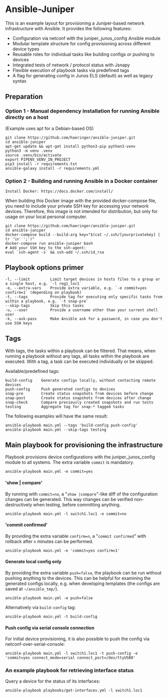 # Ansible-Juniper

This is an example layout for provisioning a Juniper-based network infrastructure with Ansible. It provides the following features:

- Configuration via netconf with the juniper_junos_config Ansible module
- Modular template structure for config provisioning across different device types
- Reusable roles for individual tasks like building configs or pushing to devices
- Integrated tests of network / protocol status with Jsnapy
- Flexible execution of playbook tasks via predefined tags
- A flag for generating config in Junos ELS (default) as well as legacy syntax


## Preparation

### Option 1 - Manual dependency installation for running Ansible directly on a host

(Example uses apt for a Debian-based OS)

    git clone https://github.com/haeringer/ansible-juniper.git
    cd ansible-juniper
    apt-get update && apt-get install python3-pip python3-venv
    python3 -m venv .venv
    source .venv/bin/activate
    export PIPENV_VENV_IN_PROJECT
    pip3 install -r requirements.txt
    ansible-galaxy install -r requirements.yml


### Option 2 - Building and running Ansible in a Docker container

    Install Docker: https://docs.docker.com/install/

When building this Docker image with the provided docker-compose file, you need to include your private SSH key for accessing your network devices. Therefore, this image is not intended for distribution, but only for usage on your local personal computer.

    git clone https://github.com/haeringer/ansible-juniper.git
    cd ansible-juniper
    docker-compose build --build-arg key="$(cat ~/.ssh/[yourprivatekey] | tr '\n' ';')"
    docker-compose run ansible-juniper bash
    # Add your SSH key to the ssh-agent:
    eval `ssh-agent -s` && ssh-add ~/.ssh/id_rsa


## Playbook options primer

    -l, --limit         Limit target devices in hosts files to a group or a single host, e.g. `-l reg1_loc1`
    -e, --extra-vars    Provide extra variable, e.g. `-e commit=yes confirm=1` (depending on playbook)
    -t, --tags          Provide tag for executing only specific tasks from within a playbook, e.g. `-t snap-pre`
    --skip-tags         Skip this tasks
    -u, --user          Provide a username other than your current shell user
    -k, --ask-pass      Make Ansible ask for a password, in case you don't use SSH keys


## Tags

With tags, the tasks within a playbook can be filtered. That means, when running a playbook without any tags, all tasks within the playbook are executed. With a tag, a task can be executed individually or be skipped.

Available/predefined tags:

    build-config    Generate configs locally, without contacting remote devices
    push-config     Push generated configs to devices
    snap-pre        Create status snapshots from devices before change
    snap-post       Create status snapshots from devices after change
    snap-check      Compare previously created snapshots and run tests
    testing         Aggregate tag for snap-* tagged tasks

The following examples will have the same result:

    ansible-playbook main.yml --tags 'build-config push-config'
    ansible-playbook main.yml --skip-tags testing


## Main playbook for provisioning the infrastructure

Playbook provisions device configurations with the juniper_junos_config module to all systems.
The extra variable `commit` is mandatory.

    ansible-playbook main.yml -e commit=yes

#### 'show | compare'

By running with `commit=no`, a "`show |compare`"-like diff of the configuration changes can be generated. This way changes can be verified non-destructively when testing, before committing anything.

    ansible-playbook main.yml -l switch1.loc1 -e commit=no

#### 'commit confirmed'

By providing the extra variable `confirm=n`, a "`commit confirmed`" with rollback after `n` minutes can be performed.

    ansible-playbook main.yml -e 'commit=yes confirm=1'

#### Generate local config only

By providing the extra variable `push=false`, the playbook can be run without pushing anything to the devices. This can be helpful for examining the generated configs locally, e.g. when developing templates (the configs are saved at `~/ansible_tmp/`).

    ansible-playbook main.yml -e push=false

Alternatively via `build-config` tag:

    ansible-playbook main.yml -t build-config

#### Push config via serial console connection

For initial device provisioning, it is also possible to push the config via netconf-over-serial-console:

    ansible-playbook main.yml -l switch1.loc1 -t push-config -e 'commit=yes connect_mode=serial connect_port=/dev/ttyUSB0'


### An example playbook for retrieving interface status

Query a device for the status of its interfaces:

	ansible-playbook playbooks/get-interfaces.yml -l switch1.loc1
